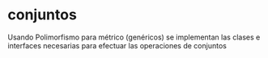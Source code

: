 # conjuntos
Usando Polimorfismo para métrico (genéricos) se implementan las clases e interfaces necesarias para efectuar las operaciones de conjuntos
